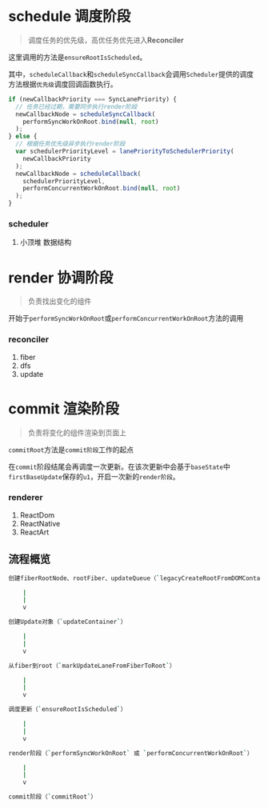 # schedule 调度阶段

> 调度任务的优先级，高优任务优先进入**Reconciler**

这里调用的方法是`ensureRootIsScheduled`。

其中，`scheduleCallback`和`scheduleSyncCallback`会调用`Scheduler`提供的调度方法根据`优先级`调度回调函数执行。

```js
if (newCallbackPriority === SyncLanePriority) {
  // 任务已经过期，需要同步执行render阶段
  newCallbackNode = scheduleSyncCallback(
    performSyncWorkOnRoot.bind(null, root)
  );
} else {
  // 根据任务优先级异步执行render阶段
  var schedulerPriorityLevel = lanePriorityToSchedulerPriority(
    newCallbackPriority
  );
  newCallbackNode = scheduleCallback(
    schedulerPriorityLevel,
    performConcurrentWorkOnRoot.bind(null, root)
  );
}
```

### scheduler

1. 小顶堆 数据结构

# render 协调阶段

> 负责找出变化的组件

开始于`performSyncWorkOnRoot`或`performConcurrentWorkOnRoot`方法的调用

### reconciler

1. fiber
2. dfs
3. update

# commit 渲染阶段

> 负责将变化的组件渲染到页面上

`commitRoot`方法是`commit阶段`工作的起点

在`commit`阶段结尾会再调度一次更新。在该次更新中会基于`baseState`中`firstBaseUpdate`保存的`u1`，开启一次新的`render阶段`。

### renderer

1. ReactDom
2. ReactNative
3. ReactArt

## 流程概览

```sh
创建fiberRootNode、rootFiber、updateQueue（`legacyCreateRootFromDOMContainer`）

    |
    |
    v

创建Update对象（`updateContainer`）

    |
    |
    v

从fiber到root（`markUpdateLaneFromFiberToRoot`）

    |
    |
    v

调度更新（`ensureRootIsScheduled`）

    |
    |
    v

render阶段（`performSyncWorkOnRoot` 或 `performConcurrentWorkOnRoot`）

    |
    |
    v

commit阶段（`commitRoot`）
```